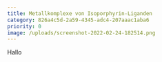 ```yaml
---
title: Metallkomplexe von Isoporphyrin-Liganden
category: 826a4c5d-2a59-4345-adc4-207aaac1aba6
priority: 0
image: /uploads/screenshot-2022-02-24-182514.png
---
```

Hallo